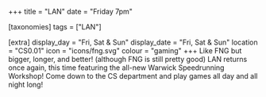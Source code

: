 +++
title = "LAN"
date = "Friday 7pm"

[taxonomies]
tags = ["LAN"]

[extra]
display_day = "Fri, Sat & Sun"
display_date = "Fri, Sat & Sun"
location = "CS0.01"
icon = "icons/fng.svg"
colour = "gaming"
+++
Like FNG but bigger, longer, and better!
(although FNG is still pretty good)
LAN returns once again, this time featuring the all-new Warwick Speedrunning Workshop!
Come down to the CS department and play games all day and all night long!